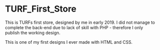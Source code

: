 # TURF_First_Store
This is TURFs first store, designed by me in early 2019. I did not manage to complete the back-end due to lack of skill with PHP - therefore I only publish the working design.

This is one of my first designs I ever made with HTML and CSS.
